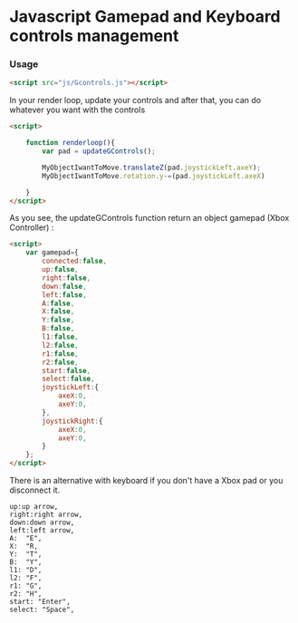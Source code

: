 Javascript Gamepad and Keyboard controls management
========

### Usage ###


```html
<script src="js/Gcontrols.js"></script>
```
In your render loop, update your controls and after that, you can do whatever you want with the controls

```html
<script>

	function renderloop(){
		var pad = updateGControls();

		MyObjectIwantToMove.translateZ(pad.joystickLeft.axeY);
		MyObjectIwantToMove.rotation.y-=(pad.joystickLeft.axeX)

	}
</script>
```

As you see, the updateGControls function return an object gamepad (Xbox Controller) :

```html
<script>
	var gamepad={
		connected:false,
		up:false,
		right:false,
		down:false,
		left:false,
		A:false,
		X:false,
		Y:false,
		B:false,
		l1:false,
		l2:false,
		r1:false,
		r2:false,
		start:false,
		select:false,
		joystickLeft:{
			axeX:0,
			axeY:0,
		},
		joystickRight:{
			axeX:0,
			axeY:0,
		}
	};
</script>
```

There is an alternative with keyboard if you don't have a Xbox pad or you disconnect it.

	up:up arrow,
	right:right arrow,
	down:down arrow,
	left:left arrow,
	A: 	"E",
	X: 	"R,
	Y: 	"T",
	B: 	"Y",
	l1:	"D",
	l2:	"F",
	r1:	"G",
	r2:	"H",
	start: "Enter",
	select: "Space",

